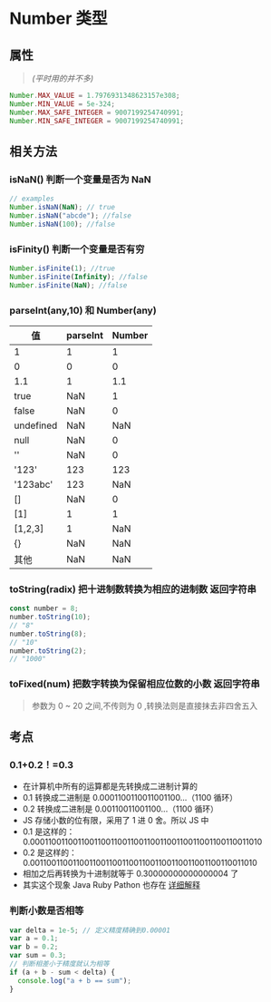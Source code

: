 <!--
 * @Author: 鱼小柔
 * @Date: 2020-11-07 18:17:26
 * @LastEditors: your name
 * @LastEditTime: 2021-03-27 18:53:04
 * @Description: file content
-->

# Number 类型

## 属性
> _(平时用的并不多)_

```js
Number.MAX_VALUE = 1.7976931348623157e308;
Number.MIN_VALUE = 5e-324;
Number.MAX_SAFE_INTEGER = 9007199254740991;
Number.MIN_SAFE_INTEGER = 9007199254740991;
```

## 相关方法

### isNaN() 判断一个变量是否为 NaN

```js
// examples
Number.isNaN(NaN); // true
Number.isNaN("abcde"); //false
Number.isNaN(100); //false
```

### isFinity() 判断一个变量是否有穷

```js
Number.isFinite(1); //true
Number.isFinite(Infinity); //false
Number.isFinite(NaN); //false
```

### parseInt(any,10) 和 Number(any)

| 值        | parseInt | Number |
| --------- | -------- | ------ |
| 1         | 1        | 1      |
| 0         | 0        | 0      |
| 1.1       | 1        | 1.1    |
| true      | NaN      | 1      |
| false     | NaN      | 0      |
| undefined | NaN      | NaN    |
| null      | NaN      | 0      |
| ''        | NaN      | 0      |
| '123'     | 123      | 123    |
| '123abc'  | 123      | NaN    |
| []        | NaN      | 0      |
| [1]       | 1        | 1      |
| [1,2,3]   | 1        | NaN    |
| {}        | NaN      | NaN    |
| 其他      | NaN      | NaN    |

### toString(radix) 把十进制数转换为相应的进制数 返回字符串

```js
const number = 8;
number.toString(10);
// "8"
number.toString(8);
// "10"
number.toString(2);
// "1000"
```

### toFixed(num) 把数字转换为保留相应位数的小数 返回字符串

> 参数为 0 ~ 20 之间,不传则为 0 ,转换法则是直接抹去非四舍五入

## 考点

### 0.1+0.2！=0.3

- 在计算机中所有的运算都是先转换成二进制计算的
- 0.1 转换成二进制是 0.0001100110011001100...（1100 循环）
- 0.2 转换成二进制是 0.00110011001100...（1100 循环）
- JS 存储小数的位有限，采用了 1 进 0 舍。所以 JS 中
- 0.1 是这样的：0.00011001100110011001100110011001100110011001100110011010
- 0.2 是这样的：0.0011001100110011001100110011001100110011001100110011010
- 相加之后再转换为十进制就等于 0.30000000000000004 了
- 其实这个现象 Java Ruby Pathon 也存在
  [详细解释]('https://juejin.im/post/6844903700356399112')

### 判断小数是否相等

```js
var delta = 1e-5; // 定义精度精确到0.00001
var a = 0.1;
var b = 0.2;
var sum = 0.3;
// 判断相差小于精度就认为相等
if (a + b - sum < delta) {
  console.log("a + b == sum");
}
```
